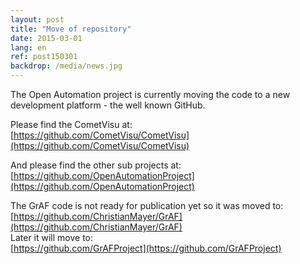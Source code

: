 ```yaml
---
layout: post
title: "Move of repository"
date: 2015-03-01
lang: en
ref: post150301
backdrop: /media/news.jpg
---
```


The Open Automation project is currently moving the code to a new development platform - the well known GitHub.

Please find the CometVisu at:  
[https://github.com/CometVisu/CometVisu](https://github.com/CometVisu/CometVisu)

And please find the other sub projects at:  
[https://github.com/OpenAutomationProject](https://github.com/OpenAutomationProject)

The GrAF code is not ready for publication yet so it was moved to:    
[https://github.com/ChristianMayer/GrAF](https://github.com/ChristianMayer/GrAF)  
Later it will move to:  
[https://github.com/GrAFProject](https://github.com/GrAFProject)
